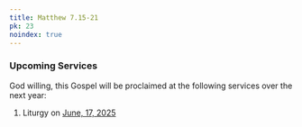 ```yaml
---
title: Matthew 7.15-21
pk: 23
noindex: true
---
```


### Upcoming Services

God willing, this Gospel will be proclaimed at the following services over the next year:


1. Liturgy on [June, 17, 2025](https://orthocal.info/readings/gregorian/2025/06/17/)

